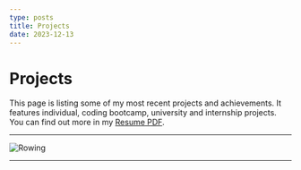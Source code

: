 ```yaml
---
type: posts
title: Projects
date: 2023-12-13
---
```


# Projects

This page is listing some of my most recent projects and achievements. It features individual, coding bootcamp, university and internship projects. You can find out more in my [Resume PDF](https://drive.google.com/file/d/1okoRzOvzvKm8lRrNRXg5dHQs5WdcbhwE/view?usp=sharing).

---

![Rowing](/images/suk.jpeg)

---
